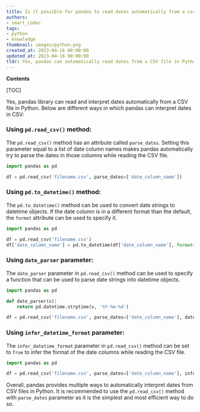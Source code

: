 ```yaml
---
title: Is it possible for pandas to read dates automatically from a csv file?
authors:
- smart_coder
tags:
- python
- knowledge
thumbnail: images/python.png
created_at: 2023-04-16 00:00:00
updated_at: 2023-04-16 00:00:00
tldr: Yes, pandas can automatically read dates from a CSV file in Python.
---
```


**Contents**

[TOC]

Yes, pandas library can read and interpret dates automatically from a CSV file in Python. Below are different ways in which pandas can interpret dates in CSV:

### Using `pd.read_csv()` method: 
The `pd.read_csv()` method has an attribute called `parse_dates`. Setting this parameter equal to a list of date column names makes pandas automatically try to parse the dates in those columns while reading the CSV file.

```python
import pandas as pd

df = pd.read_csv('filename.csv', parse_dates=['date_column_name'])
```

### Using `pd.to_datetime()` method:
The `pd.to_datetime()` method can be used to convert date strings to datetime objects. If the date column is in a different format than the default, the `format` attribute can be used to specify it.

```python
import pandas as pd

df = pd.read_csv('filename.csv')
df['date_column_name'] = pd.to_datetime(df['date_column_name'], format='%Y-%m-%d')
```

### Using `date_parser` parameter:
The `date_parser` parameter in `pd.read_csv()` method can be used to specify a function that can be used to parse date strings into datetime objects.

```python
import pandas as pd

def date_parser(x):
    return pd.datetime.strptime(x, '%Y-%m-%d')

df = pd.read_csv('filename.csv', parse_dates=['date_column_name'], date_parser=date_parser)
```

### Using `infer_datetime_format` parameter:
The `infer_datetime_format` parameter in `pd.read_csv()` method can be set to `True` to infer the format of the date columns while reading the CSV file.

```python
import pandas as pd

df = pd.read_csv('filename.csv', parse_dates=['date_column_name'], infer_datetime_format=True)
```

Overall, pandas provides multiple ways to automatically interpret dates from CSV files in Python. It is recommended to use the `pd.read_csv()` method with `parse_dates` parameter as it is the simplest and most efficient way to do so.
